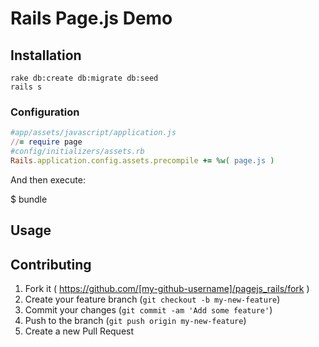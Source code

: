 # Rails Page.js Demo


## Installation

	rake db:create db:migrate db:seed
	rails s


### Configuration
```ruby
#app/assets/javascript/application.js
//= require page
#config/initializers/assets.rb
Rails.application.config.assets.precompile += %w( page.js )
```
And then execute:

  $ bundle


## Usage


## Contributing

1. Fork it ( https://github.com/[my-github-username]/pagejs_rails/fork )
2. Create your feature branch (`git checkout -b my-new-feature`)
3. Commit your changes (`git commit -am 'Add some feature'`)
4. Push to the branch (`git push origin my-new-feature`)
5. Create a new Pull Request
